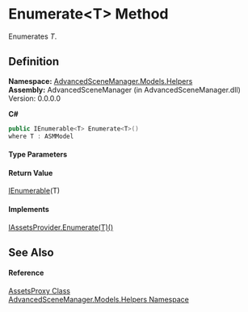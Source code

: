 # Enumerate&lt;T&gt; Method


Enumerates *T*.



## Definition
**Namespace:** <a href="N_AdvancedSceneManager_Models_Helpers.md">AdvancedSceneManager.Models.Helpers</a>  
**Assembly:** AdvancedSceneManager (in AdvancedSceneManager.dll) Version: 0.0.0.0

**C#**
``` C#
public IEnumerable<T> Enumerate<T>()
where T : ASMModel

```



#### Type Parameters
<dl><dt /><dd /></dl>

#### Return Value
<a href="https://learn.microsoft.com/dotnet/api/system.collections.generic.ienumerable-1" target="_blank" rel="noopener noreferrer">IEnumerable</a>(T)

#### Implements
<a href="M_AdvancedSceneManager_DependencyInjection_IAssetsProvider_Enumerate__1.md">IAssetsProvider.Enumerate(T)()</a>  


## See Also


#### Reference
<a href="T_AdvancedSceneManager_Models_Helpers_AssetsProxy.md">AssetsProxy Class</a>  
<a href="N_AdvancedSceneManager_Models_Helpers.md">AdvancedSceneManager.Models.Helpers Namespace</a>  
